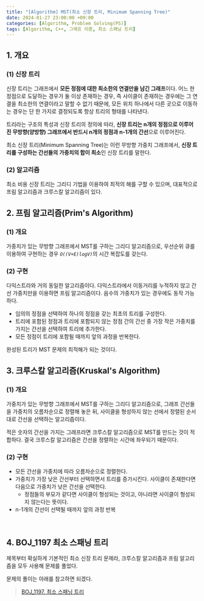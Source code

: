 ```yaml
---
title: "[Algorithm] MST(최소 신장 트리, Minimum Spanning Tree)"
date: 2024-01-27 23:00:00 +09:00
categories: [Algorithm, Problem Solving(PS)]
tags: [Algorithm, C++, 그래프 이론, 최소 스패닝 트리]
---
```

## **1. 개요**
### **(1) 신장 트리**
신장 트리는 그래프에서 **모든 정점에 대한 최소한의 연결만을 남긴 그래프**이다. 어느 한 정점으로 도달하는 경우가 둘 이상 존재하는 경우, 즉 사이클이 존재하는 경우에는 그 연결을 최소한의 연결이라고 말할 수 없기 때문에, 모든 위치 하나에서 다른 곳으로 이동하는 경우는 단 한 가지로 결정되도록 항상 트리의 형태를 나타낸다.

트리라는 구조의 특성과 신장 트리의 정의에 따라, **신장 트리는 n개의 정점으로 이루어진 무방향(양방향) 그래프에서 반드시 n개의 정점과 n-1개의 간선**으로 이루어진다.

최소 신장 트리(Minimum Spanning Tree)는 이런 무방향 가중치 그래프에서, **신장 트리를 구성하는 간선들의 가중치의 합이 최소**인 신장 트리를 말한다.

### **(2) 알고리즘**
최소 비용 신장 트리는 그리디 기법을 이용하여 최적의 해를 구할 수 있으며, 대표적으로 프림 알고리즘과 크루스칼 알고리즘이 있다.
<br>

## **2. 프림 알고리즘(Prim's Algorithm)**
### **(1) 개요**
가중치가 있는 무방향 그래프에서 MST를 구하는 그리디 알고리즘으로, 우선순위 큐를 이용하여 구현하는 경우 <em>`O((V+E)logV)`</em>의 시간 복잡도를 갖는다.

### **(2) 구현**
다익스트라와 거의 동일한 알고리즘이다. 다익스트라에서 이동거리를 누적하지 않고 간선 가중치만을 이용하면 프림 알고리즘이다. 음수의 가중치가 있는 경우에도 동작 가능하다.

- 임의의 정점을 선택하여 하나의 정점을 갖는 최초의 트리를 구성한다.
- 트리에 포함된 정점과 트리에 포함되지 않는 정점 간의 간선 중 가장 작은 가중치를 가지는 간선을 선택하여 트리에 추가한다.
- 모든 정점이 트리에 포함될 때까지 앞의 과정을 반복한다.

완성된 트리가 MST 문제의 최적해가 되는 것이다.
<br>

## **3. 크루스칼 알고리즘(Kruskal's Algorithm)**
### **(1) 개요**
가중치가 있는 무방향 그래프에서 MST를 구하는 그리디 알고리즘으로, 그래프 간선들을 가중치의 오름차순으로 정렬해 놓은 뒤, 사이클을 형성하지 않는 선에서 정렬된 순서대로 간선을 선택하는 알고리즘이다.

적은 숫자의 간선을 가지는 그래프라면 크루스칼 알고리즘으로 MST를 만드는 것이 적합하다. 결국 크루스칼 알고리즘은 간선을 정렬하는 시간에 좌우되기 때문이다.

### **(2) 구현**
- 모든 간선을 가중치에 따라 오름차순으로 정렬한다.
- 가중치가 가장 낮은 간선부터 선택하면서 트리를 증가시킨다. 사이클이 존재한다면 다음으로 가중치가 낮은 간선을 선택한다.
    - 정점들의 부모가 같다면 사이클이 형성되는 것이고, 아니라면 사이클이 형성되지 않는다는 뜻이다.
- n-1개의 간선이 선택될 때까지 앞의 과정 반복
<br>

## **4. BOJ_1197 최소 스패닝 트리**
제목부터 확실하게 기본적인 최소 신장 트리 문제라, 크루스칼 알고리즘과 프림 알고리즘을 모두 사용해 문제를 풀었다.

문제의 풀이는 아래를 참고하면 되겠다.
> [BOJ_1197. 최소 스패닝 트리](https://wnsvy7203.github.io/posts/1197/)